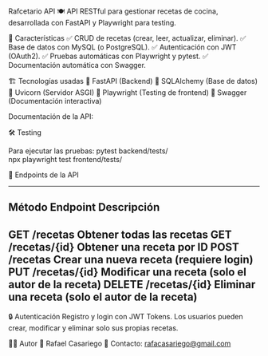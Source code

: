 Rafcetario API 🍽️
API RESTful para gestionar recetas de cocina, desarrollada con FastAPI y Playwright para testing.


📌 Características
✅ CRUD de recetas (crear, leer, actualizar, eliminar).
✅ Base de datos con MySQL (o PostgreSQL).
✅ Autenticación con JWT (OAuth2).
✅ Pruebas automáticas con Playwright y pytest.
✅ Documentación automática con Swagger.


🏗️ Tecnologías usadas
🔹 FastAPI (Backend)
🔹 SQLAlchemy (Base de datos)
🔹 Uvicorn (Servidor ASGI)
🔹 Playwright (Testing de frontend)
🔹 Swagger (Documentación interactiva)

Documentación de la API: 


🛠️ Testing

Para ejecutar las pruebas:
pytest backend/tests/  
npx playwright test frontend/tests/  


📜 Endpoints de la API

-----------------------------------------------------------------------------
Método	        Endpoint	        Descripción
-----------------------------------------------------------------------------
GET	            /recetas	        Obtener todas las recetas
GET	            /recetas/{id}	    Obtener una receta por ID
POST	        /recetas	        Crear una nueva receta (requiere login)
PUT	            /recetas/{id}	    Modificar una receta (solo el autor de la receta)
DELETE	        /recetas/{id}	    Eliminar una receta (solo el autor de la receta)
-----------------------------------------------------------------------------


🔒 Autenticación
Registro y login con JWT Tokens.
Los usuarios pueden crear, modificar y eliminar solo sus propias recetas.


👨‍💻 Autor
👤 Rafael Casariego
📧 Contacto: rafacasariego@gmail.com